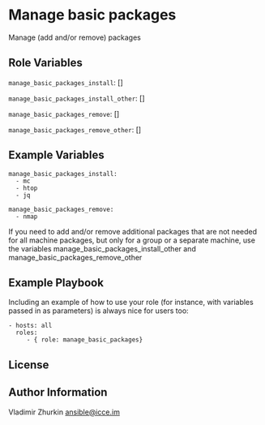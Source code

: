 Manage basic packages
=========

Manage (add and/or remove) packages

Role Variables
--------------

`manage_basic_packages_install`: []

`manage_basic_packages_install_other`: []

`manage_basic_packages_remove`: []

`manage_basic_packages_remove_other`: []

Example Variables
-----------------

    manage_basic_packages_install:
      - mc
      - htop
      - jq

    manage_basic_packages_remove:
      - nmap

If you need to add and/or remove additional packages that are not needed for all machine packages, 
but only for a group or a separate machine, use the variables 
manage_basic_packages_install_other
and
manage_basic_packages_remove_other

Example Playbook
----------------

Including an example of how to use your role (for instance, with variables passed in as parameters) is always nice for users too:

    - hosts: all
      roles:
         - { role: manage_basic_packages}

License
-------


Author Information
------------------

Vladimir Zhurkin 
 ansible@icce.im
